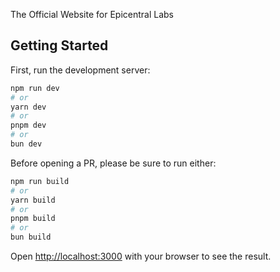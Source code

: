 The Official Website for Epicentral Labs

## Getting Started

First, run the development server:

```bash
npm run dev
# or
yarn dev
# or
pnpm dev
# or
bun dev
```

Before opening a PR, please be sure to run either:

```bash
npm run build
# or
yarn build
# or
pnpm build
# or
bun build
```
Open [http://localhost:3000](http://localhost:3000) with your browser to see the result.